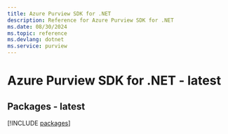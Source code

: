 ```yaml
---
title: Azure Purview SDK for .NET
description: Reference for Azure Purview SDK for .NET
ms.date: 08/30/2024
ms.topic: reference
ms.devlang: dotnet
ms.service: purview
---
```

# Azure Purview SDK for .NET - latest
## Packages - latest
[!INCLUDE [packages](purview-index.md)]